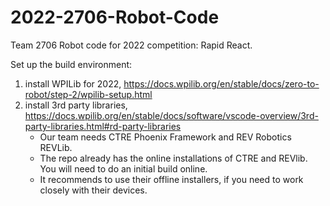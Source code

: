 # 2022-2706-Robot-Code
Team 2706 Robot code for 2022 competition: Rapid React.

Set up the build environment:
1. install WPILib for 2022, https://docs.wpilib.org/en/stable/docs/zero-to-robot/step-2/wpilib-setup.html
2. install 3rd party libraries, https://docs.wpilib.org/en/stable/docs/software/vscode-overview/3rd-party-libraries.html#rd-party-libraries
   - Our team needs CTRE Phoenix Framework and REV Robotics REVLib.
   - The repo already has the online installations of CTRE and REVlib. You will need to do an initial build online.
   - It recommends to use their offline installers, if you need to work closely with their devices.
